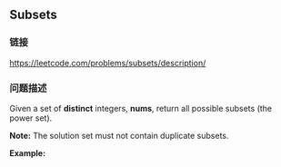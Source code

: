 ## Subsets  
### 链接  
https://leetcode.com/problems/subsets/description/  
### 问题描述
Given a set of **distinct** integers, **nums**, return all possible subsets (the power set).

**Note:** The solution set must not contain duplicate subsets.

**Example:**
